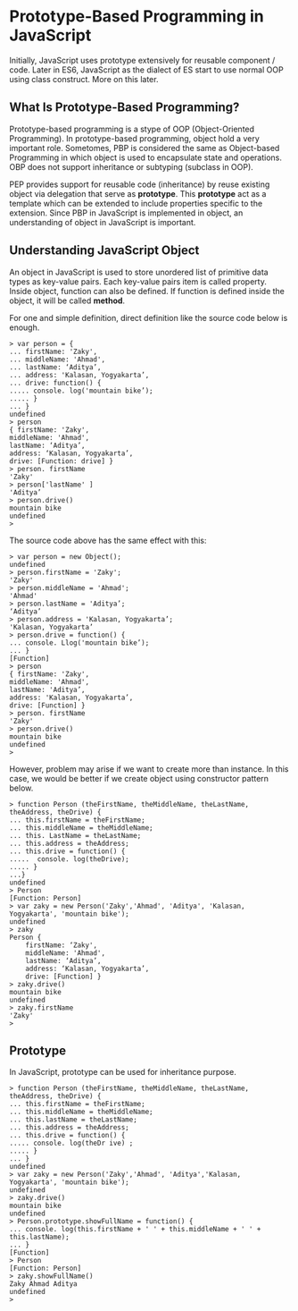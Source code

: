 # Prototype-Based Programming in JavaScript

Initially, JavaScript uses prototype extensively for reusable component / code. Later in ES6, JavaScript as the dialect of ES start to use normal OOP using class construct. More on this later.

## What Is Prototype-Based Programming?

Prototype-based programming is a stype of OOP (Object-Oriented Programming). In prototype-based programming, object hold a very important role. Sometomes, PBP is considered the same as Object-based Programming in which object is used to encapsulate state and operations. OBP does not support inheritance or subtyping (subclass in OOP).

PEP provides support for reusable code (inheritance) by reuse existing object via delegation that serve as __prototype__. This __prototype__ act as a template which can be extended to include properties specific to the extension. Since PBP in JavaScript is implemented in object, an understanding of object in JavaScript is important.

## Understanding JavaScript Object

An object in JavaScript is used to store unordered list of primitive data types as key-value pairs. Each key-value pairs item is called property. Inside object, function can also be defined. If function is defined inside the object, it will be called __method__.

For one and simple definition, direct definition like the source code below is enough.

```
> var person = {
... firstName: 'Zaky',
... middleName: 'Ahmad',
... lastName: ‘Aditya’,
... address: 'Kalasan, Yogyakarta’,
... drive: function() {
..... console. log('mountain bike’);
..... }
... }
undefined
> person
{ firstName: 'Zaky',
middleName: 'Ahmad',
lastName: ‘Aditya’,
address: ‘Kalasan, Yogyakarta’,
drive: [Function: drive] }
> person. firstName
'Zaky'
> person['lastName' ]
'Aditya’
> person.drive()
mountain bike
undefined
>
```

The source code above has the same effect with this:

``` 
> var person = new Object();
undefined
> person.firstName = 'Zaky';
'Zaky'
> person.middleName = 'Ahmad';
'Ahmad'
> person.lastName = 'Aditya’;
‘Aditya’
> person.address = 'Kalasan, Yogyakarta’;
'Kalasan, Yogyakarta’
> person.drive = function() {
... console. Llog('mountain bike’);
... }
[Function]
> person
{ firstName: 'Zaky',
middleName: 'Ahmad',
lastName: 'Aditya’,
address: 'Kalasan, Yogyakarta’,
drive: [Function] }
> person. firstName
'Zaky'
> person.drive()
mountain bike
undefined
>
```

However, problem may arise if we want to create more than instance. In this case, we would be better if we create object using constructor pattern below.

```
> function Person (theFirstName, theMiddleName, theLastName, theAddress, theDrive) {
... this.firstName = theFirstName;
... this.middleName = theMiddleName;
... this. LastName = theLastName;
... this.address = theAddress;
... this.drive = function() {
.....  console. log(theDrive);
..... }
...}
undefined
> Person
[Function: Person]
> var zaky = new Person('Zaky','Ahmad', 'Aditya', 'Kalasan, Yogyakarta', 'mountain bike');
undefined
> zaky
Person {
    firstName: ‘Zaky',
    middleName: 'Ahmad',
    lastName: ‘Aditya’,
    address: ‘Kalasan, Yogyakarta’,
    drive: [Function] }
> zaky.drive()
mountain bike
undefined
> zaky.firstName
'Zaky'
>
```

## Prototype

In JavaScript, prototype can be used for inheritance purpose.

```
> function Person (theFirstName, theMiddleName, theLastName, theAddress, theDrive) {
... this.firstName = theFirstName;
... this.middleName = theMiddleName;
... this.lastName = theLastName;
... this.address = theAddress;
... this.drive = function() {
..... console. log(theDr ive) ;
..... }
... }
undefined
> var zaky = new Person('Zaky','Ahmad', 'Aditya','Kalasan, Yogyakarta', 'mountain bike');
undefined
> zaky.drive()
mountain bike
undefined
> Person.prototype.showFullName = function() {
... console. log(this.firstName + ' ' + this.middleName + ' ' + this.lastName);
... }
[Function]
> Person
[Function: Person]
> zaky.showFullName()
Zaky Ahmad Aditya
undefined
>
```
